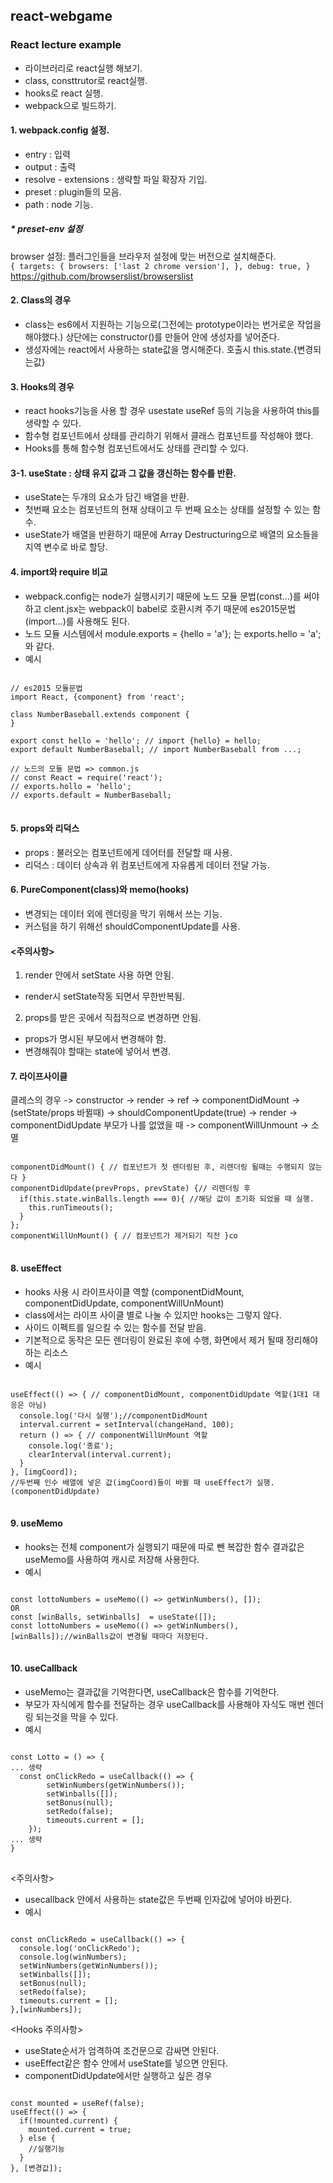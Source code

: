 ## react-webgame
### React lecture example
- 라이브러리로 react실행 해보기.
- class, consttrutor로 react실행.
- hooks로 react 실행.
- webpack으로 빌드하기.

#### 1. webpack.config 설정.
- entry : 입력
- output : 출력
- resolve - extensions : 생략할 파일 확장자 기입.
- preset : plugin들의 모음.
- path : node 기능.
##### * preset-env 설정
browser 설정: 플러그인들을 브라우저 설정에 맞는 버전으로 설치해준다.<br/>
`
{
  targets: {
    browsers: ['last 2 chrome version'],
  },
  debug: true,
}
`<br/>
https://github.com/browserslist/browserslist

#### 2. Class의 경우 
- class는 es6에서 지원하는 기능으로(그전에는 prototype이라는 번거로운 작업을 해야했다.) 상단에는 constructor()를 만들어 안에 생성자를 넣어준다.
- 생성자에는 react에서 사용하는 state값을 명시해준다. 호출시 this.state.{변경되는값}

#### 3. Hooks의 경우
- react hooks기능을 사용 할 경우 usestate useRef 등의 기능을 사용하여 this를 생략할 수 있다.
- 함수형 컴포넌트에서 상태를 관리하기 위해서 클래스 컴포넌트를 작성해야 했다.
- Hooks를 통해 함수형 컴포넌트에서도 상태를 관리할 수 있다.

#### 3-1. useState : 상태 유지 값과 그 값을 갱신하는 함수를 반환.
- useState는 두개의 요소가 담긴 배열을 반환.
- 첫번째 요소는 컴포넌트의 현재 상태이고 두 번째 요소는 상태를 설정할 수 있는 함수.
- useState가 배열을 반환하기 때문에 Array Destructuring으로 배열의 요소들을 지역 변수로 바로 할당.

#### 4. import와 require 비교
- webpack.config는 node가 실행시키기 때문에 노드 모듈 문법(const...)를 써야하고 clent.jsx는 webpack이 babel로 호환시켜 주기 때문에 es2015문법(import...)를 사용해도 된다. 
- 노드 모듈 시스템에서 module.exports = {hello = 'a'}; 는 exports.hello = 'a'; 와 같다.
- 예시 
<pre>
<code>
// es2015 모듈문법
import React, {component} from 'react';

class NumberBaseball.extends component {
}

export const hello = 'hello'; // import {hello} = hello;
export default NumberBaseball; // import NumberBaseball from ...;

// 노드의 모듈 문법 => common.js
// const React = require('react');
// exports.hollo = 'hello';
// exports.default = NumberBaseball;
</code>
</pre>

#### 5. props와 리덕스
- props : 불러오는 컴포넌트에게 데어터를 전달할 때 사용. 
- 리덕스 : 데이터 상속과 위 컴포넌트에게 자유롭게 데이터 전달 가능.

#### 6. PureComponent(class)와 memo(hooks)
- 변경되는 데이터 외에 렌더링을 막기 위해서 쓰는 기능.
- 커스텀을 하기 위해선 shouldComponentUpdate를 사용.


#### <주의사항>
1. render 안에서 setState 사용 하면 안됨. 
- render시 setState작동 되면서 무한반복됨.
2. props를 받은 곳에서 직접적으로 변경하면 안됨.
- props가 명시된 부모에서 변경해야 함. 
- 변경해줘야 할때는 state에 넣어서 변경.

#### 7. 라이프사이클
클레스의 경우 
-> constructor -> render -> ref -> componentDidMount 
-> (setState/props 바뀔때) -> shouldComponentUpdate(true) -> render -> componentDidUpdate
부모가 나를 없앴을 때 -> componentWillUnmount -> 소멸

<pre>
<code>
componentDidMount() { // 컴포넌트가 첫 렌더링된 후, 리렌더링 될때는 수행되지 않는다 }
componentDidUpdate(prevProps, prevState) {// 리렌더링 후
  if(this.state.winBalls.length === 0){ //해당 값이 초기화 되었을 때 실행.
    this.runTimeouts();
  }
};
componentWillUnMount() { // 컴포넌트가 제거되기 직전 }co
</code>
</pre>

#### 8. useEffect
- hooks 사용 시 라이프사이클 역할 (componentDidMount, componentDidUpdate, componentWillUnMount)
- class에서는 라이프 사이클 별로 나눌 수 있지만 hooks는 그렇지 않다.
- 사이드 이펙트를 일으킬 수 있는 함수를 전달 받음.
- 기본적으로 동작은 모든 렌더링이 완료된 후에 수행, 화면에서 제거 될때 정리해야 하는 리소스
- 예시
<pre>
<code>
useEffect(() => { // componentDidMount, componentDidUpdate 역할(1대1 대응은 아님)
  console.log('다시 실행');//componentDidMount
  interval.current = setInterval(changeHand, 100);
  return () => { // componentWillUnMount 역할
    console.log('종료');
    clearInterval(interval.current);
  }
}, [imgCoord]);
//두번째 인수 배열에 넣은 값(imgCoord)들이 바뀔 때 useEffect가 실행.(componentDidUpdate)
</code>
</pre>

#### 9. useMemo
- hooks는 전체 component가 실행되기 때문에 따로 뺀 복잡한 함수 결과값은 useMemo를 사용하여 캐시로 저장해 사용한다.
- 예시
<pre>
<code>
const lottoNumbers = useMemo(() => getWinNumbers(), []);
OR
const [winBalls, setWinballs]  = useState([]);
const lottoNumbers = useMemo(() => getWinNumbers(), [winBalls]);//winBalls값이 변경될 때마다 저장된다.
</code>
</pre>

#### 10. useCallback
- useMemo는 결과값을 기억한다면, useCallback은 함수를 기억한다.
- 부모가 자식에게 함수를 전달하는 경우 useCallback를 사용해야 자식도 매번 렌더링 되는것을 막을 수 있다.
- 예시

<pre>
<code>
const Lotto = () => {
... 생략
  const onClickRedo = useCallback(() => {
		setWinNumbers(getWinNumbers());
		setWinballs([]);
		setBonus(null);
		setRedo(false);
		timeouts.current = [];
	});
... 생략
}
</code>
</pre>

<주의사항>
- usecallback 안에서 사용하는 state값은 두번째 인자값에 넣어야 바뀐다.
- 예시
<pre><code>
const onClickRedo = useCallback(() => {
  console.log('onClickRedo');
  console.log(winNumbers);
  setWinNumbers(getWinNumbers());
  setWinballs([]);
  setBonus(null);
  setRedo(false);
  timeouts.current = [];
},[winNumbers]);
</code></pre>


<Hooks 주의사항>
- useState순서가 엄격하여 조건문으로 감싸면 안된다.
- useEffect같은 함수 안에서 useState를 넣으면 안된다.
- componentDidUpdate에서만 실행하고 싶은 경우

<pre><code>
const mounted = useRef(false);
useEffect(() => {
  if(!mounted.current) {
    mounted.current = true;
  } else {
    //실행기능
  }
}, [변경값]);
</code></pre>
